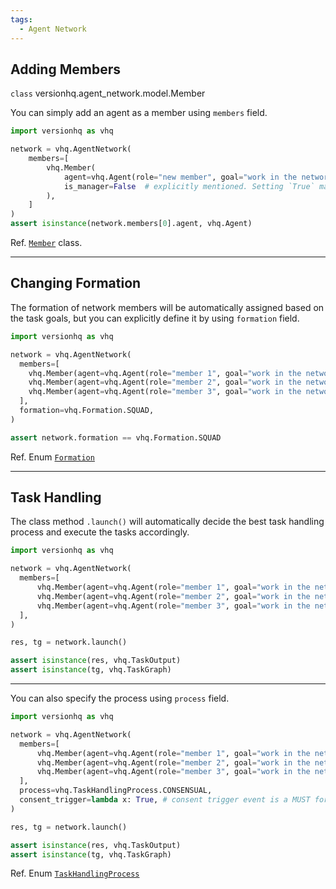 ```yaml
---
tags:
  - Agent Network
---
```



## Adding Members

<class>`class` versionhq.agent_network.model.<bold>Member<bold></class>

You can simply add an agent as a member using `members` field.

```python
import versionhq as vhq

network = vhq.AgentNetwork(
    members=[
        vhq.Member(
            agent=vhq.Agent(role="new member", goal="work in the network"),
            is_manager=False  # explicitly mentioned. Setting `True` makes this member a manager of the network.
        ),
    ]
)
assert isinstance(network.members[0].agent, vhq.Agent)
```

Ref. <a href="/core/agent-network/ref/#member">`Member`</a> class.

<hr />

## Changing Formation

The formation of network members will be automatically assigned based on the task goals, but you can explicitly define it by using `formation` field.


```python
import versionhq as vhq

network = vhq.AgentNetwork(
  members=[
    vhq.Member(agent=vhq.Agent(role="member 1", goal="work in the network")),
    vhq.Member(agent=vhq.Agent(role="member 2", goal="work in the network")),
    vhq.Member(agent=vhq.Agent(role="member 3", goal="work in the network")),
  ],
  formation=vhq.Formation.SQUAD,
)

assert network.formation == vhq.Formation.SQUAD
```

Ref. Enum <a href="/core/agent-network/ref/#enum-formation">`Formation`</a>


<hr >

## Task Handling

The class method `.launch()` will automatically decide the best task handling process and execute the tasks accordingly.


```python
import versionhq as vhq

network = vhq.AgentNetwork(
  members=[
      vhq.Member(agent=vhq.Agent(role="member 1", goal="work in the network"), tasks=[vhq.Task(description="Run a demo 1")]),
      vhq.Member(agent=vhq.Agent(role="member 2", goal="work in the network"), tasks=[vhq.Task(description="Run a demo")]),
      vhq.Member(agent=vhq.Agent(role="member 3", goal="work in the network")),
  ],
)

res, tg = network.launch()

assert isinstance(res, vhq.TaskOutput)
assert isinstance(tg, vhq.TaskGraph)

```

<hr >

You can also specify the process using `process` field.

```python
import versionhq as vhq

network = vhq.AgentNetwork(
  members=[
      vhq.Member(agent=vhq.Agent(role="member 1", goal="work in the network"), tasks=[vhq.Task(description="Run a demo 1")]),
      vhq.Member(agent=vhq.Agent(role="member 2", goal="work in the network"), tasks=[vhq.Task(description="Run a demo 2")]),
      vhq.Member(agent=vhq.Agent(role="member 3", goal="work in the network")),
  ],
  process=vhq.TaskHandlingProcess.CONSENSUAL,
  consent_trigger=lambda x: True, # consent trigger event is a MUST for TaskHandlingProcess.CONSENSUAL
)

res, tg = network.launch()

assert isinstance(res, vhq.TaskOutput)
assert isinstance(tg, vhq.TaskGraph)
```

Ref. Enum <a href="/core/agent-network/ref/#enum-taskhandlingprocess">`TaskHandlingProcess`</a>
